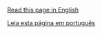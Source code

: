 [Read this page in English](https://github.com/TarcisioOliveira2021/Responsive-Personal-Portfolio/blob/main/README.en.md)

[Leia esta página em português](https://github.com/TarcisioOliveira2021/Responsive-Personal-Portfolio/blob/main/README.pt-br.md)
